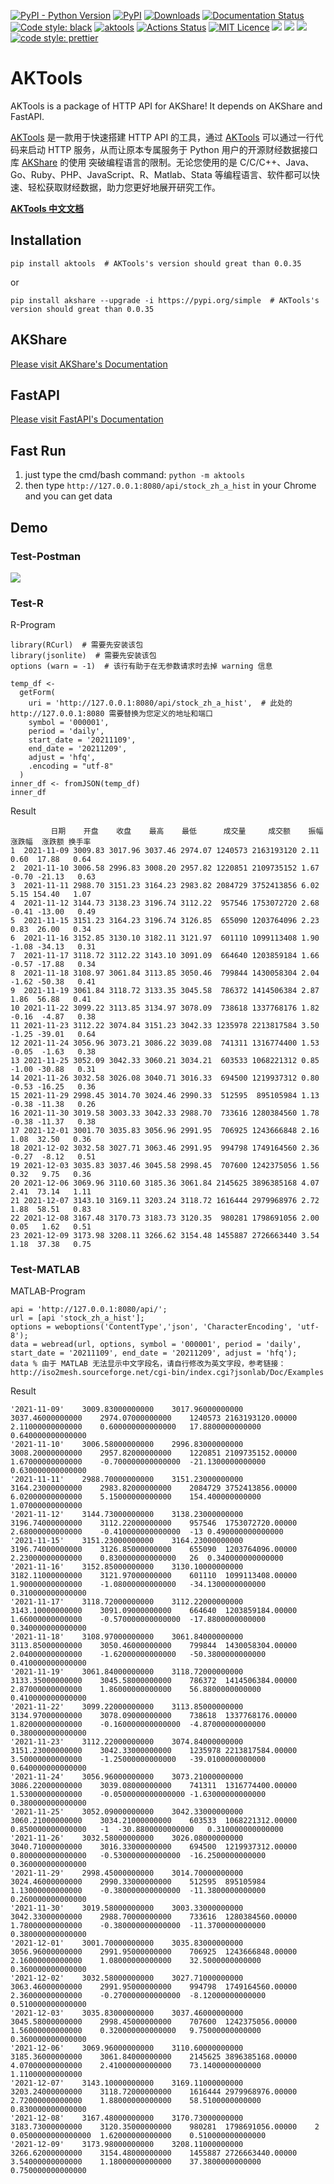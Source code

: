 [![PyPI - Python Version](https://img.shields.io/pypi/pyversions/akshare.svg)](https://pypi.org/project/akshare/)
[![PyPI](https://img.shields.io/pypi/v/aktools.svg)](https://pypi.org/project/aktools/)
[![Downloads](https://pepy.tech/badge/aktools)](https://pepy.tech/project/aktools)
[![Documentation Status](https://readthedocs.org/projects/aktools/badge/?version=master)](https://aktools.readthedocs.io/?badge=master)
[![Code style: black](https://img.shields.io/badge/code%20style-black-000000.svg)](https://github.com/psf/black)
[![aktools](https://img.shields.io/badge/Data%20Science-AKShare-green)](https://github.com/akfamily/aktools)
[![Actions Status](https://github.com/akfamily/aktools/workflows/build/badge.svg)](https://github.com/akfamily/aktools/actions)
[![MIT Licence](https://camo.githubusercontent.com/14a9abb7e83098f2949f26d2190e04fb1bd52c06/68747470733a2f2f626c61636b2e72656164746865646f63732e696f2f656e2f737461626c652f5f7374617469632f6c6963656e73652e737667)](https://github.com/akfamily/aktools/blob/master/LICENSE)
[![](https://img.shields.io/github/forks/jindaxiang/aktools)](https://github.com/akfamily/aktools)
[![](https://img.shields.io/github/stars/jindaxiang/aktools)](https://github.com/akfamily/aktools)
[![](https://img.shields.io/github/issues/jindaxiang/aktools)](https://github.com/akfamily/aktools)
[![code style: prettier](https://img.shields.io/badge/code_style-prettier-ff69b4.svg?style=flat-square)](https://github.com/prettier/prettier)

# AKTools

AKTools is a package of HTTP API for AKShare! It depends on AKShare and FastAPI.

[AKTools](https://github.com/akfamily/aktools) 是一款用于快速搭建 HTTP API 的工具，通过 [AKTools](https://github.com/akfamily/aktools)
可以通过一行代码来启动 HTTP 服务，从而让原本专属服务于 Python 用户的开源财经数据接口库 [AKShare](https://github.com/akfamily/akshare) 的使用
突破编程语言的限制。无论您使用的是 C/C/C++、Java、Go、Ruby、PHP、JavaScript、R、Matlab、Stata 等编程语言、软件都可以快速、轻松获取财经数据，助力您更好地展开研究工作。

**[AKTools 中文文档](https://aktools.readthedocs.io/)**

## Installation

```shell
pip install aktools  # AKTools's version should great than 0.0.35
```

or

```shell
pip install akshare --upgrade -i https://pypi.org/simple  # AKTools's version should great than 0.0.35
```

## AKShare

[Please visit AKShare's Documentation](https://akshare.xyz/)

## FastAPI

[Please visit FastAPI's Documentation](https://fastapi.tiangolo.com/)

## Fast Run

1. just type the cmd/bash command: ```python -m aktools```
2. then type ```http://127.0.0.1:8080/api/stock_zh_a_hist``` in your Chrome and you can get data

## Demo

### Test-Postman

![](https://dss-1252952517.cos.ap-chengdu.myqcloud.com/image-20211209235248006.png)

### Test-R

R-Program

```
library(RCurl)  # 需要先安装该包
library(jsonlite)  # 需要先安装该包
options (warn = -1)  # 该行有助于在无参数请求时去掉 warning 信息

temp_df <-
  getForm(
    uri = 'http://127.0.0.1:8080/api/stock_zh_a_hist',  # 此处的 http://127.0.0.1:8080 需要替换为您定义的地址和端口
    symbol = '000001',
    period = 'daily',
    start_date = '20211109',
    end_date = '20211209',
    adjust = 'hfq',
    .encoding = "utf-8"
  )
inner_df <- fromJSON(temp_df)
inner_df
```

Result

```
         日期    开盘    收盘    最高    最低      成交量     成交额    振幅  涨跌幅  涨跌额 换手率
1  2021-11-09 3009.83 3017.96 3037.46 2974.07 1240573 2163193120 2.11   0.60  17.88   0.64
2  2021-11-10 3006.58 2996.83 3008.20 2957.82 1220851 2109735152 1.67  -0.70 -21.13   0.63
3  2021-11-11 2988.70 3151.23 3164.23 2983.82 2084729 3752413856 6.02   5.15 154.40   1.07
4  2021-11-12 3144.73 3138.23 3196.74 3112.22  957546 1753072720 2.68  -0.41 -13.00   0.49
5  2021-11-15 3151.23 3164.23 3196.74 3126.85  655090 1203764096 2.23   0.83  26.00   0.34
6  2021-11-16 3152.85 3130.10 3182.11 3121.97  601110 1099113408 1.90  -1.08 -34.13   0.31
7  2021-11-17 3118.72 3112.22 3143.10 3091.09  664640 1203859184 1.66  -0.57 -17.88   0.34
8  2021-11-18 3108.97 3061.84 3113.85 3050.46  799844 1430058304 2.04  -1.62 -50.38   0.41
9  2021-11-19 3061.84 3118.72 3133.35 3045.58  786372 1414506384 2.87   1.86  56.88   0.41
10 2021-11-22 3099.22 3113.85 3134.97 3078.09  738618 1337768176 1.82  -0.16  -4.87   0.38
11 2021-11-23 3112.22 3074.84 3151.23 3042.33 1235978 2213817584 3.50  -1.25 -39.01   0.64
12 2021-11-24 3056.96 3073.21 3086.22 3039.08  741311 1316774400 1.53  -0.05  -1.63   0.38
13 2021-11-25 3052.09 3042.33 3060.21 3034.21  603533 1068221312 0.85  -1.00 -30.88   0.31
14 2021-11-26 3032.58 3026.08 3040.71 3016.33  694500 1219937312 0.80  -0.53 -16.25   0.36
15 2021-11-29 2998.45 3014.70 3024.46 2990.33  512595  895105984 1.13  -0.38 -11.38   0.26
16 2021-11-30 3019.58 3003.33 3042.33 2988.70  733616 1280384560 1.78  -0.38 -11.37   0.38
17 2021-12-01 3001.70 3035.83 3056.96 2991.95  706925 1243666848 2.16   1.08  32.50   0.36
18 2021-12-02 3032.58 3027.71 3063.46 2991.95  994798 1749164560 2.36  -0.27  -8.12   0.51
19 2021-12-03 3035.83 3037.46 3045.58 2998.45  707600 1242375056 1.56   0.32   9.75   0.36
20 2021-12-06 3069.96 3110.60 3185.36 3061.84 2145625 3896385168 4.07   2.41  73.14   1.11
21 2021-12-07 3143.10 3169.11 3203.24 3118.72 1616444 2979968976 2.72   1.88  58.51   0.83
22 2021-12-08 3167.48 3170.73 3183.73 3120.35  980281 1798691056 2.00   0.05   1.62   0.51
23 2021-12-09 3173.98 3208.11 3266.62 3154.48 1455887 2726663440 3.54   1.18  37.38   0.75
```

### Test-MATLAB

MATLAB-Program

```
api = 'http://127.0.0.1:8080/api/';
url = [api 'stock_zh_a_hist'];
options = weboptions('ContentType','json', 'CharacterEncoding', 'utf-8');
data = webread(url, options, symbol = '000001', period = 'daily', start_date = '20211109', end_date = '20211209', adjust = 'hfq');
data % 由于 MATLAB 无法显示中文字段名，请自行修改为英文字段，参考链接：http://iso2mesh.sourceforge.net/cgi-bin/index.cgi?jsonlab/Doc/Examples
```

Result

```
'2021-11-09'	3009.83000000000	3017.96000000000	3037.46000000000	2974.07000000000	1240573	2163193120.00000	2.11000000000000	0.600000000000000	17.8800000000000	0.640000000000000
'2021-11-10'	3006.58000000000	2996.83000000000	3008.20000000000	2957.82000000000	1220851	2109735152.00000	1.67000000000000	-0.700000000000000	-21.1300000000000	0.630000000000000
'2021-11-11'	2988.70000000000	3151.23000000000	3164.23000000000	2983.82000000000	2084729	3752413856.00000	6.02000000000000	5.15000000000000	154.400000000000	1.07000000000000
'2021-11-12'	3144.73000000000	3138.23000000000	3196.74000000000	3112.22000000000	957546	1753072720.00000	2.68000000000000	-0.410000000000000	-13	0.490000000000000
'2021-11-15'	3151.23000000000	3164.23000000000	3196.74000000000	3126.85000000000	655090	1203764096.00000	2.23000000000000	0.830000000000000	26	0.340000000000000
'2021-11-16'	3152.85000000000	3130.10000000000	3182.11000000000	3121.97000000000	601110	1099113408.00000	1.90000000000000	-1.08000000000000	-34.1300000000000	0.310000000000000
'2021-11-17'	3118.72000000000	3112.22000000000	3143.10000000000	3091.09000000000	664640	1203859184.00000	1.66000000000000	-0.570000000000000	-17.8800000000000	0.340000000000000
'2021-11-18'	3108.97000000000	3061.84000000000	3113.85000000000	3050.46000000000	799844	1430058304.00000	2.04000000000000	-1.62000000000000	-50.3800000000000	0.410000000000000
'2021-11-19'	3061.84000000000	3118.72000000000	3133.35000000000	3045.58000000000	786372	1414506384.00000	2.87000000000000	1.86000000000000	56.8800000000000	0.410000000000000
'2021-11-22'	3099.22000000000	3113.85000000000	3134.97000000000	3078.09000000000	738618	1337768176.00000	1.82000000000000	-0.160000000000000	-4.87000000000000	0.380000000000000
'2021-11-23'	3112.22000000000	3074.84000000000	3151.23000000000	3042.33000000000	1235978	2213817584.00000	3.50000000000000	-1.25000000000000	-39.0100000000000	0.640000000000000
'2021-11-24'	3056.96000000000	3073.21000000000	3086.22000000000	3039.08000000000	741311	1316774400.00000	1.53000000000000	-0.0500000000000000	-1.63000000000000	0.380000000000000
'2021-11-25'	3052.09000000000	3042.33000000000	3060.21000000000	3034.21000000000	603533	1068221312.00000	0.850000000000000	-1	-30.8800000000000	0.310000000000000
'2021-11-26'	3032.58000000000	3026.08000000000	3040.71000000000	3016.33000000000	694500	1219937312.00000	0.800000000000000	-0.530000000000000	-16.2500000000000	0.360000000000000
'2021-11-29'	2998.45000000000	3014.70000000000	3024.46000000000	2990.33000000000	512595	895105984	1.13000000000000	-0.380000000000000	-11.3800000000000	0.260000000000000
'2021-11-30'	3019.58000000000	3003.33000000000	3042.33000000000	2988.70000000000	733616	1280384560.00000	1.78000000000000	-0.380000000000000	-11.3700000000000	0.380000000000000
'2021-12-01'	3001.70000000000	3035.83000000000	3056.96000000000	2991.95000000000	706925	1243666848.00000	2.16000000000000	1.08000000000000	32.5000000000000	0.360000000000000
'2021-12-02'	3032.58000000000	3027.71000000000	3063.46000000000	2991.95000000000	994798	1749164560.00000	2.36000000000000	-0.270000000000000	-8.12000000000000	0.510000000000000
'2021-12-03'	3035.83000000000	3037.46000000000	3045.58000000000	2998.45000000000	707600	1242375056.00000	1.56000000000000	0.320000000000000	9.75000000000000	0.360000000000000
'2021-12-06'	3069.96000000000	3110.60000000000	3185.36000000000	3061.84000000000	2145625	3896385168.00000	4.07000000000000	2.41000000000000	73.1400000000000	1.11000000000000
'2021-12-07'	3143.10000000000	3169.11000000000	3203.24000000000	3118.72000000000	1616444	2979968976.00000	2.72000000000000	1.88000000000000	58.5100000000000	0.830000000000000
'2021-12-08'	3167.48000000000	3170.73000000000	3183.73000000000	3120.35000000000	980281	1798691056.00000	2	0.0500000000000000	1.62000000000000	0.510000000000000
'2021-12-09'	3173.98000000000	3208.11000000000	3266.62000000000	3154.48000000000	1455887	2726663440.00000	3.54000000000000	1.18000000000000	37.3800000000000	0.750000000000000
```
